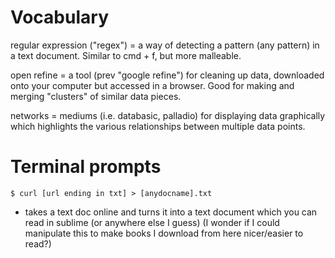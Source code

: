  # Vocabulary 

regular expression ("regex") = a way of detecting a pattern (any pattern) in a text document. Similar to cmd + f, but more malleable. 

open refine = a tool (prev "google refine") for cleaning up data, downloaded onto your computer but accessed in a browser. Good for making and merging "clusters" of similar data pieces. 

networks = mediums (i.e. databasic, palladio) for displaying data graphically which highlights the various relationships between multiple data points. 

# Terminal prompts

`$ curl [url ending in txt] > [anydocname].txt`
- takes a text doc online and turns it into a text document which you can read in sublime (or anywhere else I guess) (I wonder if I could manipulate this to make books I download from here nicer/easier to read?) 
